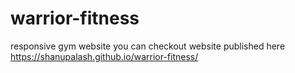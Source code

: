 # warrior-fitness
responsive gym website
you can checkout website published here
https://shanupalash.github.io/warrior-fitness/
